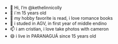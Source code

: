 - 👋 Hi, I’m @kethelinnicolly
- 👀 i´m 15 years old 
- 🌱 my hobby favorite is read, i love romance books 
- 💞️ i studed in AGV, in first year of middle endino
- 📫 i am cristian, i love take photos with cameron
- 😄 i live in PARANAGUÁ since 15 years old
